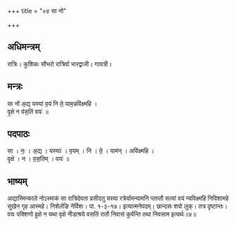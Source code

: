 +++
title = "०४ सा नो"

+++
## अधिमन्त्रम्
रात्रिः। कुशिकः सौभरो रात्रिर्वा भारद्वाजी। गायत्री।

## मन्त्रः
सा नो॑ अ॒द्य यस्या॑ व॒यं नि ते॒ याम॒न्नवि॑क्ष्महि ।  
वृ॒क्षे न व॑स॒तिं वयः॑ ॥

## पदपाठः
सा । नः॒ । अ॒द्य । यस्याः॑ । व॒यम् । नि । ते॒ । याम॑न् । अवि॑क्ष्महि ।  
वृ॒क्षे । न । व॒स॒तिम् । वयः॑ ॥

## भाष्यम्
अद्यास्मिन्काले नोऽस्माकं सा रात्रिदेवता प्रसीदतु यस्या रत्रेर्यामन्यामनि प्ताप्तौ सत्यां वयं न्यविक्ष्महि निविशामहे सुखेन गृह आस्महे। निशेर्लङि नेर्विशः। पा. १-३-१७। इत्यात्मनेपदम्। छान्दसः शपो लुक्। तत्र दृष्टान्तः। वयः पक्शिणो व्रुक्षे न यथा वृक्षे नीडाश्रये वसतिं रातौ निवासं कुर्वन्ति तथा निवसाम इत्यर्थः॥४॥